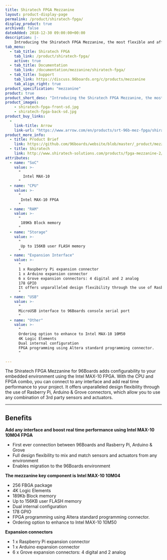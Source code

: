 ```yaml
---
title: Shiratech FPGA Mezzanine
layout: product-display-page
permalink: /product/shiratech-fpga/
display_product: true
archived: false
dateAdded: 2018-12-30 09:00:00+00:00
description: |-
    Introducing the Shiratech FPGA Mezzanine, the most flexible and affordable embedded environment for the Intel MAX-10 FPGA, lets you connect to any interface.
tab_menu:
  - tab_title: Shiratech FPGA
    tab_link: /product/shiratech-fpga/
    active: true
  - tab_title: Documentation
    tab_link: /documentation/mezzanine/shiratech-fpga/
  - tab_title: Support
    tab_link: https://discuss.96boards.org/c/products/mezzanine
    tab_align_right: true
product_specification: "mezzanine"
product: true
product_short_desc: "Introducing the Shiratech FPGA Mezzanine, the most flexible and affordable embedded environment for the Intel MAX-10 FPGA, lets you connect to any interface."
product_images:
    - shiratech-fpga-front-sd.jpg
    - shiratech-fpga-back-sd.jpg
product_buy_links:
  -
    link-title: Arrow
    link-url: "https://www.arrow.com/en/products/srt-96b-mez-fpga/shiratech"
product_more_info:
  - title: Product Brief
    link: https://github.com/96boards/website/blob/master/_product/mezzanine/shiratech-fpga/files/shiratech-fpga-brief.pdf
  - title: Shiratech
    link: http://www.shiratech-solutions.com/products/fpga-mezzanine-2/
attributes:
  - name: "SoC"
    value: >-
      "
        Intel MAX-10
      "
  - name: "CPU"
    value: >-
      "
       Intel MAX-10 FPGA
      "
  - name: "RAM"
    value: >-
      "
       189Kb Block memory
      "
  - name: "Storage"
    value: >-
      "
       Up to 156KB user FLASH memory
      "
  - name: "Expansion Interface"
    value: >-
      "
      1 x Raspberry Pi expansion connector
      1 x Arduino expansion connector
      6 x Grove expansion connectors: 4 digital and 2 analog
      178 GPIO
      It offers unparalleled design flexibility through the use of Rasberry Pi, Arduino & Grove connectors
      "
  - name: "USB"
    value: >-
      "
      MicroUSB interface to 96Boards console serial port
      "
  - name: "Other"
    value: >-
      "
      Ordering option to enhance to Intel MAX-10 10M50
      4K Logic Elements
      Dual internal configuration
      FPGA programming using Altera standard programming connector.
      "

---
```

The Shiratech FPGA Mezzanine for 96Boards adds configurability to your embedded environment using the Intel MAX-10 FPGA. With the CPU and FPGA combo, you can connect to any interface and add real time performance to your project. It offers unparalleled design flexibility through the use of Rasberry Pi, Arduino & Grove connectors, which allow you to use any combination of 3rd party sensors and actuators.

***

## Benefits

**Add any interface and boost real time performance using Intel MAX-10 10M04 FPGA**

- First ever connection between 96Boards and Rasberry Pi, Arduino & Grove
- Full design flexibility to mix and match sensors and actuators from any environment
- Enables migration to the 96Boards environment

**The mezzanine key component is Intel MAX-10 10M04**

- 256 FBGA package
- 4K Logic Elements
- 189Kb Block memory
- Up to 156KB user FLASH memory
- Dual internal configuration
- 178 GPIO
- FPGA programming using Altera standard programming connector.
- Ordering option to enhance to Intel MAX-10 10M50

**Expansion connectors**

- 1 x Raspberry Pi expansion connector
- 1 x Arduino expansion connector
- 6 x Grove expansion connectors: 4 digital and 2 analog
